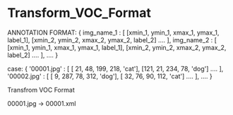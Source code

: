 # Transform_VOC_Format

ANNOTATION FORMAT:
{ 
  img_name_1 : [ [xmin_1, ymin_1, xmax_1, ymax_1, label_1], [xmin_2, ymin_2, xmax_2, ymax_2, label_2] .... ], 
  img_name_2 : [ [xmin_1, ymin_1, xmax_1, ymax_1, label_1], [xmin_2, ymin_2, xmax_2, ymax_2, label_2] .... ],
  ....
}

case:
{ 
  '00001.jpg' : [ [  21,  48, 199, 218, 'cat'], [121,  21, 234,  78, 'dog'] .... ], 
  '00002.jpg' : [ [   9, 287,  78, 312, 'dog'], [ 32,  76,  90, 112, 'cat'] .... ],
  ....
}

Transfrom VOC Format

00001.jpg -> 00001.xml

